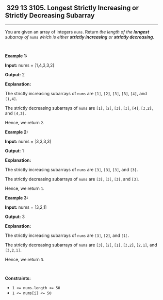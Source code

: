 <h2> 329 13
3105. Longest Strictly Increasing or Strictly Decreasing Subarray</h2><hr><div><p>You are given an array of integers <code>nums</code>. Return <em>the length of the <strong>longest</strong> <span data-keyword="subarray-nonempty">subarray</span> of </em><code>nums</code><em> which is either <strong><span data-keyword="strictly-increasing-array">strictly increasing</span></strong> or <strong><span data-keyword="strictly-decreasing-array">strictly decreasing</span></strong></em>.</p>

<p>&nbsp;</p>
<p><strong class="example">Example 1:</strong></p>

<div class="example-block">
<p><strong>Input:</strong> <span class="example-io">nums = [1,4,3,3,2]</span></p>

<p><strong>Output:</strong> <span class="example-io">2</span></p>

<p><strong>Explanation:</strong></p>

<p>The strictly increasing subarrays of <code>nums</code> are <code>[1]</code>, <code>[2]</code>, <code>[3]</code>, <code>[3]</code>, <code>[4]</code>, and <code>[1,4]</code>.</p>

<p>The strictly decreasing subarrays of <code>nums</code> are <code>[1]</code>, <code>[2]</code>, <code>[3]</code>, <code>[3]</code>, <code>[4]</code>, <code>[3,2]</code>, and <code>[4,3]</code>.</p>

<p>Hence, we return <code>2</code>.</p>
</div>

<p><strong class="example">Example 2:</strong></p>

<div class="example-block">
<p><strong>Input:</strong> <span class="example-io">nums = [3,3,3,3]</span></p>

<p><strong>Output:</strong> <span class="example-io">1</span></p>

<p><strong>Explanation:</strong></p>

<p>The strictly increasing subarrays of <code>nums</code> are <code>[3]</code>, <code>[3]</code>, <code>[3]</code>, and <code>[3]</code>.</p>

<p>The strictly decreasing subarrays of <code>nums</code> are <code>[3]</code>, <code>[3]</code>, <code>[3]</code>, and <code>[3]</code>.</p>

<p>Hence, we return <code>1</code>.</p>
</div>

<p><strong class="example">Example 3:</strong></p>

<div class="example-block">
<p><strong>Input:</strong> <span class="example-io">nums = [3,2,1]</span></p>

<p><strong>Output:</strong> <span class="example-io">3</span></p>

<p><strong>Explanation:</strong></p>

<p>The strictly increasing subarrays of <code>nums</code> are <code>[3]</code>, <code>[2]</code>, and <code>[1]</code>.</p>

<p>The strictly decreasing subarrays of <code>nums</code> are <code>[3]</code>, <code>[2]</code>, <code>[1]</code>, <code>[3,2]</code>, <code>[2,1]</code>, and <code>[3,2,1]</code>.</p>

<p>Hence, we return <code>3</code>.</p>
</div>

<p>&nbsp;</p>
<p><strong>Constraints:</strong></p>

<ul>
	<li><code>1 &lt;= nums.length &lt;= 50</code></li>
	<li><code>1 &lt;= nums[i] &lt;= 50</code></li>
</ul>
</div>